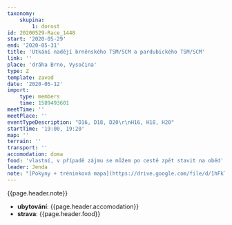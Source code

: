 ```yaml
---
taxonomy:
    skupina:
        1: dorost
id: 20200529-Race_1448
start: '2020-05-29'
end: '2020-05-31'
title: 'Utkání nadějí brněnského TSM/SCM a pardubického TSM/SCM'
link: ''
place: 'dráha Brno, Vysočina'
type: Z
template: zavod
date: '2020-05-12'
import:
    type: members
    time: 1589493601
meetTime: ''
meetPlace: ''
eventTypeDescription: "D16, D18, D20\r\nH16, H18, H20"
startTime: '19:00, 19:20'
map: ''
terrain: ''
transport: ''
accomodation: doma
food: 'vlastní, v případě zájmu se můžem po cestě zpět stavit na oběd'
leader: Jenda
note: "[Pokyny + tréninková mapa](https://drive.google.com/file/d/1hFkTj3P62GDV7bNk6iEjLBzQ8WfxPD0t/view)\r\nProgram ([oficiální rozpis](https://drive.google.com/file/d/1bpLGmJy_fmcRTJytphtPY3ewhY7pQ5g5/view)):\r\n* pátek: [dráhový test](https://oris.orientacnisporty.cz/Zavod?id=5942)\r\n* sobota: klasika (Čachnov, křižovatka v\_lese - 49.7355139N, 16.0802372E)\r\n* neděle: middle (Čachnov, křižovatka v\_lese 49.7355139N, 16.0802372E)\r\n\r\nS sebou:\r\n* věci na OB (včetně SI)\r\n* kvalitní oblečení i pro případ deště (nemůžeme mít kryté centrum)\r\n\r\nOmezení startu:\r\n* Maximálně 45 lidí za TSM/SCM, na základě přihlášek bude po konzultaci s oddílovými trenéry proveden výběr (snad se dostane na všechny)"
---
```

{{page.header.note}}
* **ubytování**: {{page.header.accomodation}}
* **strava**: {{page.header.food}}
